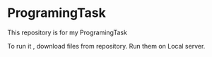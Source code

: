 # ProgramingTask
This repository is for my ProgramingTask

To run it , download files from repository.
Run them on Local server.


